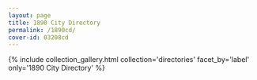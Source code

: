 ```yaml
---
layout: page
title: 1890 City Directory
permalink: /1890cd/
cover-id: 03208cd
---
```


{% include collection_gallery.html collection='directories' facet_by='label' only='1890 City Directory' %}
